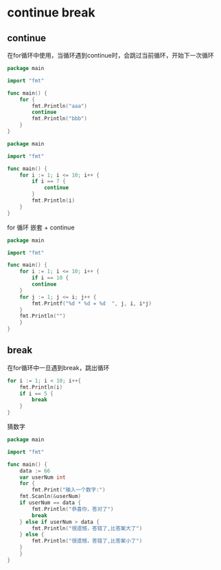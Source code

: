 # continue break
## continue
在for循环中使用，当循环遇到continue时，会跳过当前循环，开始下一次循环
```go
package main

import "fmt"

func main() {
    for {
        fmt.Println("aaa")
        continue
        fmt.Println("bbb")
    }
}
```
```go
package main

import "fmt"

func main() {
    for i := 1; i <= 10; i++ {
        if i == 7 {
            continue
        }
        fmt.Println(i)
    }
}
```
for 循环 嵌套 + continue
```go
package main

import "fmt"

func main() {
    for i := 1; i <= 10; i++ {
    	if i == 10 {
	    continue
	}
	for j := 1; j <= i; j++ {
	    fmt.Printf("%d * %d = %d  ", j, i, i*j)
	}
	fmt.Println("")
    }
}
```

## break
在for循环中一旦遇到break，跳出循环
```go
for i := 1; i < 10; i++{
    fmt.Println(i)
    if i == 5 {
    	break
    }
}
```
猜数字
```go
package main

import "fmt"

func main() {
    data := 66
    var userNum int
    for {
    	fmt.Print("输入一个数字:")
	fmt.Scanln(&userNum)
	if userNum == data {
	    fmt.Println("恭喜你，答对了")
	    break
	} else if userNum > data {
	    fmt.Println("很遗憾，答错了,比答案大了")
	} else {
	    fmt.Println("很遗憾，答错了,比答案小了")
	}
    }
}
```
